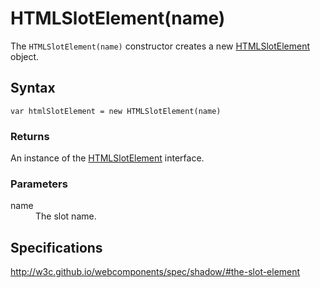 # HTMLSlotElement(name)

The `HTMLSlotElement(name)` constructor creates a new 
[HTMLSlotElement](HTMLSlotElement.md) object.

## Syntax

`var htmlSlotElement = new HTMLSlotElement(name)`

### Returns

An instance of the [HTMLSlotElement](HTMLSlotElement.md) interface.

### Parameters

<dl>
  <dt>name</dt>
  <dd>The slot name.</dd>
</dl>

## Specifications

<http://w3c.github.io/webcomponents/spec/shadow/#the-slot-element>
